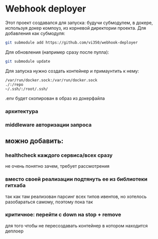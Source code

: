 # Webhook deployer

Этот проект создавался для запуска: будучи субмодулем, в докере,
используя докер компоуз, из корневой директории проекта. Для добавления
как субмодуля:
    
```bash
git submodule add https://github.com/vi350/webhook-deployer
```

Для обновления (например сразу после пулла):

```bash
git submodule update
```

Для запуска нужно создать контейнер и примаунтить к нему:

```text
/var/run/docker.sock:/var/run/docker.sock
./:/repo
~/.ssh/:/root/.ssh/
```
.env будет скопирован в образ из докерфайла

### архитектура

### middleware авторизации запроса

## можно добавить:

### healthcheck каждого сервиса/всех сразу

не очень понятно зачем, требует рассмотрения

### вместо своей реализации подтянуть ее из библиотеки гитхаба

так как там реализован парсинг всех типов ивентов, но хотелось разобараться
самому, поэтому пока так

### критичное: перейти с down на stop + remove
для того чтобы не пересоздавать контейнер в котором находится деплоер

